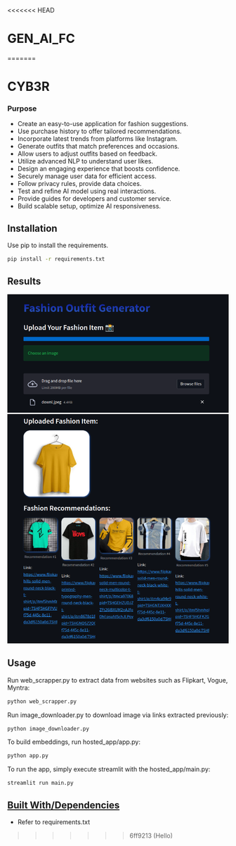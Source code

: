 <<<<<<< HEAD
# GEN_AI_FC
=======
# CYB3R
### Purpose

- Create an easy-to-use application for fashion suggestions.
- Use purchase history to offer tailored recommendations.
- Incorporate latest trends from platforms like Instagram.
- Generate outfits that match preferences and occasions.
- Allow users to adjust outfits based on feedback.
- Utilize advanced NLP to understand user likes.
- Design an engaging experience that boosts confidence.
- Securely manage user data for efficient access.
- Follow privacy rules, provide data choices.
- Test and refine AI model using real interactions.
- Provide guides for developers and customer service.
- Build scalable setup, optimize AI responsiveness.

## Installation

Use pip to install the requirements.

~~~bash
pip install -r requirements.txt
~~~

## Results
![grid1.png](grid1.png)
![grid2.png](grid2.png)

## Usage

Run web_scrapper.py to extract data from websites such as Flipkart, Vogue, Myntra:
```bash
python web_scrapper.py
```

Run image_downloader.py to download image via links extracted previously:
```bash
python image_downloader.py
```


To build embeddings, run hosted_app/app.py:
```bash
python app.py
```


To run the app, simply execute streamlit with the hosted_app/main.py:
```bash
streamlit run main.py
```




## [Built With/Dependencies](dependencies)

- Refer to requirements.txt
>>>>>>> 6ff9213 (Hello)
